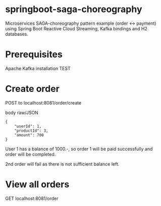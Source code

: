 # springboot-saga-choreography
Microservices SAGA-choreography pattern example (order <-> payment) using Spring Boot Reactive Cloud Streaming, Kafka bindings and H2 databases.

# Prerequisites # 
Apache Kafka installation TEST

# Create order #
POST to localhost:8081/order/create

body raw/JSON
```
{
    "userId": 1,
    "productId": 3,
    "amount": 700
}
```

User 1 has a balance of 1000.-, so order 1 will be paid successfully and order will be completed.

2nd order will fail as there is not sufficient balance left.


# View all orders #
GET localhost:8081/order
